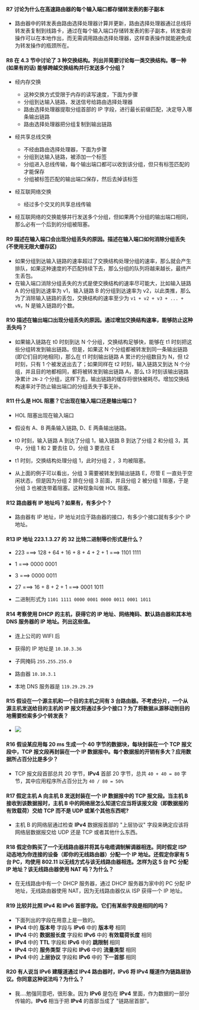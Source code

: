 #### R7 讨论为什么在高速路由器的每个输入端口都存储转发表的影子副本

  * 路由器中的转发表由路由选择处理器计算并更新，路由选择处理器通过总线将转发表复制到线路卡，通过在每个输入端口存储转发表的影子副本，转发查询操作可以在本地作出，而无需调用路由选择处理器，这样查表操作就能避免成为转发操作的瓶颈所在。

#### R8 在 4.3 节中讨论了 3 种交换结构。列出并简要讨论每一类交换结构。哪一种 (如果有的话) 能够跨越交换结构并行发送多个分组？

  * 经内存交换
  	 * 这种交换方式受限于内存的读写速度，下面为步骤
  	 * 分组到达输入链路，发送信号给路由选择处理器
  	 * 路由选择处理器提取分组首部的 IP 字段，进行最长前缀匹配，决定导入哪条输出链路
  	 * 路由选择处理器把分组复制到输出链路

  * 经共享总线交换
  	* 不经由路由选择处理器，下面为步骤
  	* 分组到达输入链路，被添加一个标签
  	* 分组进入总线传输，每个输出端口都可以收到该分组，但只有标签匹配的才能保存
  	* 分组被标签匹配的输出端口保存，然后去掉该标签

  * 经互联网络交换
  	* 经过多个交叉的共享总线传输
  	
  * 经互联网络的交换能够并行发送多个分组，但如果两个分组的输出端口相同，那么必有一个后到的分组被阻塞。
  
 #### R9 描述在输入端口会出现分组丢失的原因。描述在输入端口如何消除分组丢失 (不使用无限大缓存区)
 
   * 如果分组到达输入链路的速率超过了交换结构处理分组的速率，那么就会产生排队，如果这种速度的不匹配持续下去，那么分组的队列将越来越长，最终产生丢包。
   * 在输入端口消除分组丢失的方式是使交换结构的速率尽可能大，比如输入链路 A 的分组到达速率为 v1，输入链路 B 的分组到达速率为 v2，以此类推，那么为了消除输入链路的丢包，交换结构的速率至少为 `v1 + v2 + v3 + ... + vN`，N 是输入链路的个数。

#### R10 描述在输出端口出现分组丢失的原因。通过增加交换结构速率，能够防止这种丢失吗？

  * 如果输入链路在 t0 时刻到达 N 个分组，交换结构足够快，能够在 t1 时刻把这些分组转发到输出链路。但是，如果这 N 个分组都被转发到同一条输出链路(即它们目的地相同)，那么在 t1 时刻输出链路 A 累计的分组数目为 N，但 t2 时刻，只有 1 个被发送出去了；如果同样在 t2 时刻，输入链路又到达 N 个分组，并且目的地都相同，都将被转发到输出链路 A，那么 t3 时刻该输出链路净累计 `2N-2` 个分组，这样下去，输出链路的缓存将很快被耗尽。增加交换结构速率对于防止输出端口的分组丢失于事无补。
  
#### R11 什么是 HOL 阻塞？它出现在输入端口还是输出端口？

  * HOL 阻塞出现在输入端口
  
  * 假设有 A、B 两条输入链路, D、E 两条输出链路。
  * t0 时刻，输入链路 A 到达了分组 1，输入链路 B 到达了分组 2 和分组 3，其中，分组 1 和 2 要去往 D，分组 3 要去往 E 
  * t1 时刻，交换结构处理分组 1，此时分组 2 ，3 均被阻塞。
  * 从上面的例子可以看出，分组 3 需要被转发到输出链路 E，尽管 E 一直处于空闲状态，但是因为分组 2 排在分组 3 前面，并且分组 2 被分组 1 阻塞，于是分组 3 也被连带着阻塞。这种现象叫做 HOL 阻塞。
  
#### R12 路由器有 IP 地址吗？如果有，有多少个？

  * 路由器有 IP 地址，IP 地址对应于路由器的接口，有多少个接口就有多少个 IP 地址。

#### R13 IP 地址 223.1.3.27 的 32 比特二进制等价形式是什么？

  * 223 ===> 128 + 64 + 16 + 8 + 4 + 2 + 1 ===> 1101 1111

  * 1 ===> 0000 0001

  * 3 ===> 0000 0011 

  * 27 ===> 16 + 8 + 2 + 1 ===> 0001 1011

  * 二进制形式为 `1101 1111 0000 0001 0000 0011 0001 1011`

#### R14 考察使用 DHCP 的主机，获得它的 IP 地址、网络掩码、默认路由器和其本地 DNS 服务器的 IP 地址。列出这些值。

  * 连上公司的 WIFI 后

  * 获得的 IP 地址是 `10.10.3.36`
  * 子网掩码 `255.255.255.0`
  * 路由器 `10.10.3.1`
  * 本地 DNS 服务器是 `119.29.29.29`
  
#### R15 假设在一个源主机和一个目的主机之间有 3 台路由器。不考虑分片，一个从源主机发送给目的主机的 IP 报文将通过多少个接口？为了将数据从源移动到目的地需要检索多少个转发表？

  * ![](https://github.com/YangXiaoHei/Networking/blob/master/04%20网络层/images/r15.png)
  
 
#### R16 假设某应用每 20 ms 生成一个 40 字节的数据块，每块封装在一个 TCP 报文段中，TCP 报文段再封装在一个 IP 数据报中。每个数据报的开销有多大？应用数据所占百分比是多少？

   * TCP 报文段首部总共 20 字节，**IPv4** 首部 20 字节，总共 `40 + 40 = 80` 字节，其中应用程序所占百分比为 `40 / 80 = 50%`

#### R17 假定主机 A 向主机 B 发送封装在一个 IP 数据报中的 TCP 报文段。当主机 B 接收到该数据报时，主机 B 中的网络层怎么知道它应当将该报文段（即数据报的有效载荷）交给 TCP 而不是 UDP 或某个其他东西呢?

* 主机 B 的网络层通过检查 **IPv4** 数据报首部的 "上层协议" 字段来确定应该将网络层数据报交给 UDP 还是 TCP 或者其他什么东西。

#### R18 假定你购买了一个无线路由器并将其与电缆调制解调器相连。同时假定 ISP 动态地为你连接的设备（即你的无线路由器）分配一个 IP 地址。还假定你家有 5 台 PC，均使用 802.11 以无线方式与该无线路由器相连。怎样为这 5 台 PC 分配 IP 地址？该无线路由器使用 NAT 吗？为什么？

  * 在无线路由中有一个 DHCP 服务器，通过 DHCP 服务器为家中的 PC 分配 IP 地址，无线路由器使用 NAT，因为无线路由器仅从 ISP 获得一个 IP 地址。
  
#### R19 比较并比照 **IPv4** 和 **IPv6** 首部字段。它们有某些字段是相同的吗？
  * 下面列出的字段在用意上是一致的。
  * **IPv4** 中的 **版本号** 字段与 **IPv6** 中的 **版本号**  相同
  * **IPv4** 中的 **数据报长度** 字段和 **IPv6** 中的 **有效载荷长度** 相同
  * **IPv4** 中的 **TTL** 字段和 **IPv6** 中的 **跳限制** 相同
  * **IPv4** 中的 **服务类型** 字段和 **IPv6** 中的 **流量类型** 相同
  * **IPv4** 中的 **上层协议** 字段和 **IPv6** 中的 **下一首部** 相同
  
#### R20 有人说当 **IPv6** 建隧道通过 **IPv4** 路由器时，**IPv6** 将 **IPv4** 隧道作为链路层协议。你同意这种说法吗？为什么？

 *  我....勉强同意吧，很形象。因为 **IPv6** 是包在 **IPv4** 里面，作为数据的一部分传输的。**IPv6** 相当于把 **IPv4** 的首部当成了 "链路层首部"。


  
  
  
  
  
  
  
  
  
  
  
  
  
  
  
